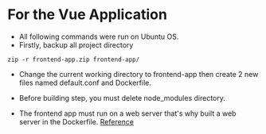 # For the Vue Application

* All following commands were run on Ubuntu OS.
* Firstly, backup all project directory
```
zip -r frontend-app.zip frontend-app/
```
* Change the current working directory to frontend-app then create 2 new files named default.conf and Dockerfile.
* Before building step, you must delete node_modules directory.

* The frontend app must run on a web server that's why built a web server in the Dockerfile. [Reference](https://v2.vuejs.org/v2/cookbook/dockerize-vuejs-app.html)
